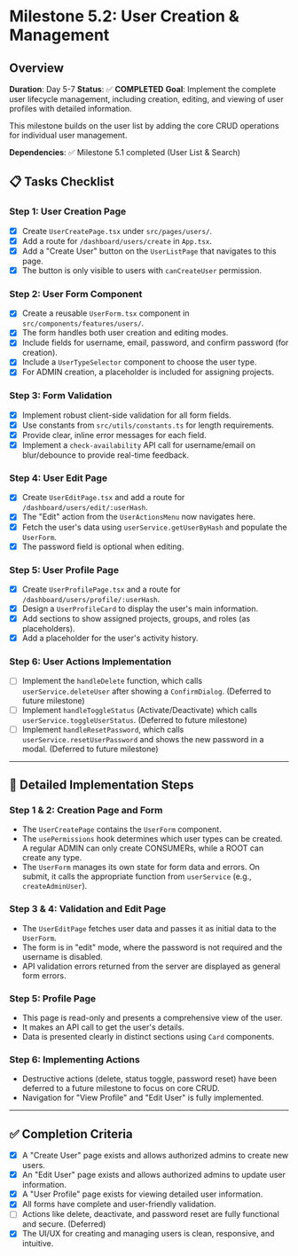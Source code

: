 # Milestone 5.2: User Creation & Management

## Overview
**Duration**: Day 5-7
**Status**: ✅ **COMPLETED**
**Goal**: Implement the complete user lifecycle management, including creation, editing, and viewing of user profiles with detailed information.

This milestone builds on the user list by adding the core CRUD operations for individual user management.

**Dependencies**: ✅ Milestone 5.1 completed (User List & Search)

## 📋 Tasks Checklist

### Step 1: User Creation Page
- [x] Create `UserCreatePage.tsx` under `src/pages/users/`.
- [x] Add a route for `/dashboard/users/create` in `App.tsx`.
- [x] Add a "Create User" button on the `UserListPage` that navigates to this page.
- [x] The button is only visible to users with `canCreateUser` permission.

### Step 2: User Form Component
- [x] Create a reusable `UserForm.tsx` component in `src/components/features/users/`.
- [x] The form handles both user creation and editing modes.
- [x] Include fields for username, email, password, and confirm password (for creation).
- [x] Include a `UserTypeSelector` component to choose the user type.
- [x] For ADMIN creation, a placeholder is included for assigning projects.

### Step 3: Form Validation
- [x] Implement robust client-side validation for all form fields.
- [x] Use constants from `src/utils/constants.ts` for length requirements.
- [x] Provide clear, inline error messages for each field.
- [x] Implement a `check-availability` API call for username/email on blur/debounce to provide real-time feedback.

### Step 4: User Edit Page
- [x] Create `UserEditPage.tsx` and add a route for `/dashboard/users/edit/:userHash`.
- [x] The "Edit" action from the `UserActionsMenu` now navigates here.
- [x] Fetch the user's data using `userService.getUserByHash` and populate the `UserForm`.
- [x] The password field is optional when editing.

### Step 5: User Profile Page
- [x] Create `UserProfilePage.tsx` and a route for `/dashboard/users/profile/:userHash`.
- [x] Design a `UserProfileCard` to display the user's main information.
- [x] Add sections to show assigned projects, groups, and roles (as placeholders).
- [x] Add a placeholder for the user's activity history.

### Step 6: User Actions Implementation
- [ ] Implement the `handleDelete` function, which calls `userService.deleteUser` after showing a `ConfirmDialog`. (Deferred to future milestone)
- [ ] Implement `handleToggleStatus` (Activate/Deactivate) which calls `userService.toggleUserStatus`. (Deferred to future milestone)
- [ ] Implement `handleResetPassword`, which calls `userService.resetUserPassword` and shows the new password in a modal. (Deferred to future milestone)

---

## 🔧 Detailed Implementation Steps

### Step 1 & 2: Creation Page and Form
- The `UserCreatePage` contains the `UserForm` component.
- The `usePermissions` hook determines which user types can be created. A regular ADMIN can only create CONSUMERs, while a ROOT can create any type.
- The `UserForm` manages its own state for form data and errors. On submit, it calls the appropriate function from `userService` (e.g., `createAdminUser`).

### Step 3 & 4: Validation and Edit Page
- The `UserEditPage` fetches user data and passes it as initial data to the `UserForm`.
- The form is in "edit" mode, where the password is not required and the username is disabled.
- API validation errors returned from the server are displayed as general form errors.

### Step 5: Profile Page
- This page is read-only and presents a comprehensive view of the user.
- It makes an API call to get the user's details.
- Data is presented clearly in distinct sections using `Card` components.

### Step 6: Implementing Actions
- Destructive actions (delete, status toggle, password reset) have been deferred to a future milestone to focus on core CRUD.
- Navigation for "View Profile" and "Edit User" is fully implemented.

---

## ✅ Completion Criteria
- [x] A "Create User" page exists and allows authorized admins to create new users.
- [x] An "Edit User" page exists and allows authorized admins to update user information.
- [x] A "User Profile" page exists for viewing detailed user information.
- [x] All forms have complete and user-friendly validation.
- [ ] Actions like delete, deactivate, and password reset are fully functional and secure. (Deferred)
- [x] The UI/UX for creating and managing users is clean, responsive, and intuitive. 